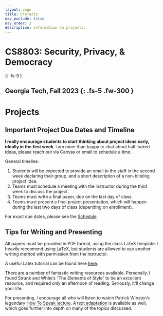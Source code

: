 ```yaml
---
layout: page
title: Projects 
nav_exclude: false
nav_order: 1
description: information on projects.
---
```

# CS8803: Security, Privacy, & Democracy
{: .fs-9 }

Georgia Tech, Fall 2023
{: .fs-5 .fw-300 }
---
<script src="https://cdn.mathjax.org/mathjax/latest/MathJax.js?config=TeX-AMS-MML_HTMLorMML" type="text/javascript"></script>
# Projects


## Important Project Due Dates and Timeline
**I really encourage students to start thinking about project ideas early, ideally in the first week**. I am more than happy to chat about half-baked ideas, please reach out via Canvas or email to schedule a time.

General timeline:
1. Students will be expected to provide an email to the staff in the second week declaring their group, and a short description of a non-binding project idea.
2. Teams must schedule a meeting with the instructor during the third week to discuss the project.
3. Teams must write a final paper, due on the last day of class.
4. Teams must present a final project presentation, which will happen during the last two days of class (depending on enrollment).

For exact due dates, please see the [Schedule](schedule.md).

## Tips for Writing and Presenting

All papers must be provided in PDF format, using the class LaTeX template. I heavily reccomend using LaTeX, but students are allowed to use another writing method with permission from the instructor.

A useful Latex tutorial can be found here [here](https://www.maths.tcd.ie/~dwilkins/LaTeXPrimer/).

There are a number of fantastic writing resources available. Personally, I found Strunk and White’s “The Elements of Style” to be an excellent resource, and required only an afternoon of reading. Seriously, it’ll change your life.

For presenting, I encourage all who will listen to watch Patrick Winston’s legendary [How To Speak lecture](https://www.youtube.com/watch?v=Unzc731iCUY). A [text adaptation](https://mitpress.mit.edu/9780262360401/make-it-clear/) is available as well, which goes further into depth on many of the topics discussed.




